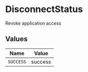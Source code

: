 # DisconnectStatus

Revoke application access


## Values

| Name      | Value     |
| --------- | --------- |
| `SUCCESS` | success   |